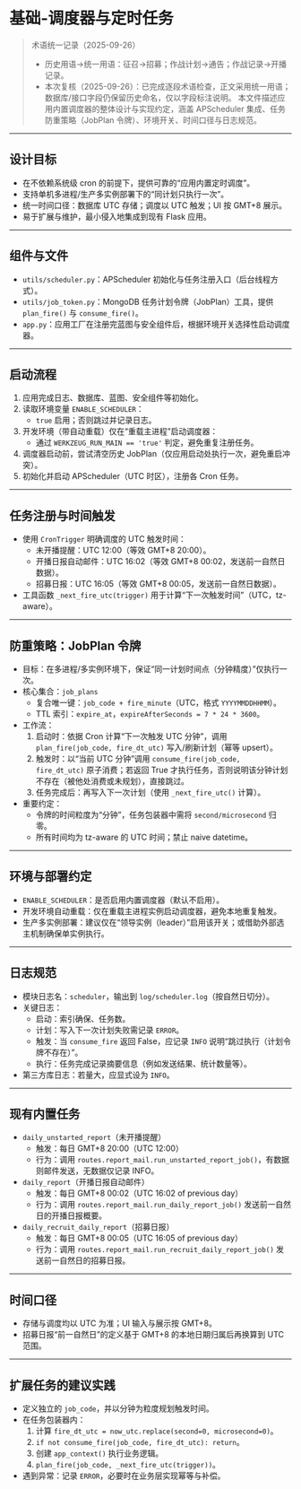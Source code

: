 # 基础-调度器与定时任务

> 术语统一记录（2025-09-26）
> - 历史用语→统一用语：征召→招募；作战计划→通告；作战记录→开播记录。
> - 本次复核（2025-09-26）：已完成逐段术语检查，正文采用统一用语；数据库/接口字段仍保留历史命名，仅以字段标注说明。
本文件描述应用内置调度器的整体设计与实现约定，涵盖 APScheduler 集成、任务防重策略（JobPlan 令牌）、环境开关、时间口径与日志规范。

---

## 设计目标
- 在不依赖系统级 cron 的前提下，提供可靠的“应用内置定时调度”。
- 支持单机多进程/生产多实例部署下的“同计划只执行一次”。
- 统一时间口径：数据库 UTC 存储；调度以 UTC 触发；UI 按 GMT+8 展示。
- 易于扩展与维护，最小侵入地集成到现有 Flask 应用。

---

## 组件与文件
- `utils/scheduler.py`：APScheduler 初始化与任务注册入口（后台线程方式）。
- `utils/job_token.py`：MongoDB 任务计划令牌（JobPlan）工具，提供 `plan_fire()` 与 `consume_fire()`。
- `app.py`：应用工厂在注册完蓝图与安全组件后，根据环境开关选择性启动调度器。

---

## 启动流程
1. 应用完成日志、数据库、蓝图、安全组件等初始化。
2. 读取环境变量 `ENABLE_SCHEDULER`：
   - `true` 启用；否则跳过并记录日志。
3. 开发环境（带自动重载）仅在“重载主进程”启动调度器：
   - 通过 `WERKZEUG_RUN_MAIN == 'true'` 判定，避免重复注册任务。
4. 调度器启动前，尝试清空历史 JobPlan（仅应用启动处执行一次，避免重启冲突）。
5. 初始化并启动 APScheduler（UTC 时区），注册各 Cron 任务。

---

## 任务注册与时间触发
- 使用 `CronTrigger` 明确调度的 UTC 触发时间：
  - 未开播提醒：UTC 12:00（等效 GMT+8 20:00）。
  - 开播日报自动邮件：UTC 16:02（等效 GMT+8 00:02，发送前一自然日数据）。
  - 招募日报：UTC 16:05（等效 GMT+8 00:05，发送前一自然日数据）。
- 工具函数 `_next_fire_utc(trigger)` 用于计算“下一次触发时间”（UTC，tz-aware）。

---

## 防重策略：JobPlan 令牌
- 目标：在多进程/多实例环境下，保证“同一计划时间点（分钟精度）”仅执行一次。
- 核心集合：`job_plans`
  - 复合唯一键：`job_code + fire_minute`（UTC，格式 `YYYYMMDDHHMM`）。
  - TTL 索引：`expire_at`，`expireAfterSeconds = 7 * 24 * 3600`。
- 工作流：
  1) 启动时：依据 Cron 计算“下一次触发 UTC 分钟”，调用 `plan_fire(job_code, fire_dt_utc)` 写入/刷新计划（幂等 upsert）。
  2) 触发时：以“当前 UTC 分钟”调用 `consume_fire(job_code, fire_dt_utc)` 原子消费；若返回 True 才执行任务，否则说明该分钟计划不存在（被他处消费或未规划），直接跳过。
  3) 任务完成后：再写入下一次计划（使用 `_next_fire_utc()` 计算）。
- 重要约定：
  - 令牌的时间粒度为“分钟”，任务包装器中需将 `second/microsecond` 归零。
  - 所有时间均为 tz-aware 的 UTC 时间；禁止 naive datetime。

---

## 环境与部署约定
- `ENABLE_SCHEDULER`：是否启用内置调度器（默认不启用）。
- 开发环境自动重载：仅在重载主进程实例启动调度器，避免本地重复触发。
- 生产多实例部署：建议仅在“领导实例（leader）”启用该开关；或借助外部选主机制确保单实例执行。

---

## 日志规范
- 模块日志名：`scheduler`，输出到 `log/scheduler.log`（按自然日切分）。
- 关键日志：
  - 启动：索引确保、任务数。
  - 计划：写入下一次计划失败需记录 `ERROR`。
  - 触发：当 `consume_fire` 返回 False，应记录 `INFO` 说明“跳过执行（计划令牌不存在）”。
  - 执行：任务完成记录摘要信息（例如发送结果、统计数量等）。
- 第三方库日志：若量大，应显式设为 `INFO`。

---

## 现有内置任务
- `daily_unstarted_report`（未开播提醒）
  - 触发：每日 GMT+8 20:00（UTC 12:00）
  - 行为：调用 `routes.report_mail.run_unstarted_report_job()`，有数据则邮件发送，无数据仅记录 INFO。
- `daily_report`（开播日报自动邮件）
  - 触发：每日 GMT+8 00:02（UTC 16:02 of previous day）
  - 行为：调用 `routes.report_mail.run_daily_report_job()` 发送前一自然日的开播日报概要。
- `daily_recruit_daily_report`（招募日报）
  - 触发：每日 GMT+8 00:05（UTC 16:05 of previous day）
  - 行为：调用 `routes.report_mail.run_recruit_daily_report_job()` 发送前一自然日的招募日报。

---

## 时间口径
- 存储与调度均以 UTC 为准；UI 输入与展示按 GMT+8。
- 招募日报“前一自然日”的定义基于 GMT+8 的本地日期归属后再换算到 UTC 范围。

---

## 扩展任务的建议实践
- 定义独立的 `job_code`，并以分钟为粒度规划触发时间。
- 在任务包装器内：
  1) 计算 `fire_dt_utc = now_utc.replace(second=0, microsecond=0)`。
  2) `if not consume_fire(job_code, fire_dt_utc): return`。
  3) 创建 `app_context()` 执行业务逻辑。
  4) `plan_fire(job_code, _next_fire_utc(trigger))`。
- 遇到异常：记录 `ERROR`，必要时在业务层实现幂等与补偿。
